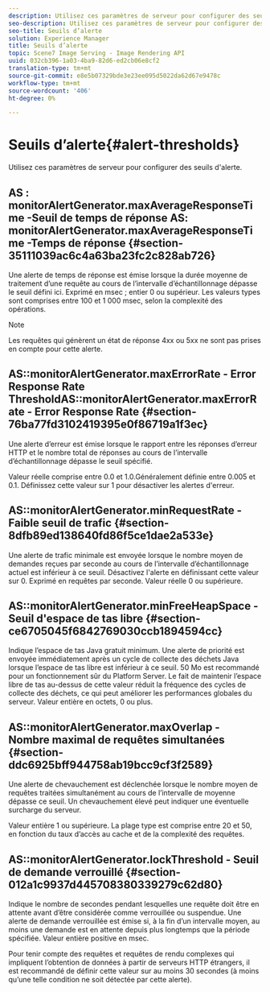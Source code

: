 ```yaml
---
description: Utilisez ces paramètres de serveur pour configurer des seuils d'alerte.
seo-description: Utilisez ces paramètres de serveur pour configurer des seuils d'alerte.
seo-title: Seuils d’alerte
solution: Experience Manager
title: Seuils d’alerte
topic: Scene7 Image Serving - Image Rendering API
uuid: 032cb396-1a03-4ba9-82d6-ed2cb06e8cf2
translation-type: tm+mt
source-git-commit: e8e5b07329bde3e23ee095d5022da62d67e9478c
workflow-type: tm+mt
source-wordcount: '406'
ht-degree: 0%

---
```



# Seuils d’alerte{#alert-thresholds}

Utilisez ces paramètres de serveur pour configurer des seuils d&#39;alerte.

## AS : monitorAlertGenerator.maxAverageResponseTime -Seuil de temps de réponse AS: monitorAlertGenerator.maxAverageResponseTime -Temps de réponse {#section-35111039ac6c4a63ba23fc2c828ab726}

Une alerte de temps de réponse est émise lorsque la durée moyenne de traitement d’une requête au cours de l’intervalle d’échantillonnage dépasse le seuil défini ici. Exprimé en msec ; entier 0 ou supérieur. Les valeurs types sont comprises entre 100 et 1 000 msec, selon la complexité des opérations.

>[!NOTE]
>
>Les requêtes qui génèrent un état de réponse 4xx ou 5xx ne sont pas prises en compte pour cette alerte.

## AS::monitorAlertGenerator.maxErrorRate - Error Response Rate ThresholdAS::monitorAlertGenerator.maxErrorRate - Error Response Rate {#section-76ba77fd3102419395e0f86719a1f3ec}

Une alerte d’erreur est émise lorsque le rapport entre les réponses d’erreur HTTP et le nombre total de réponses au cours de l’intervalle d’échantillonnage dépasse le seuil spécifié.

Valeur réelle comprise entre 0.0 et 1.0.Généralement définie entre 0.005 et 0.1. Définissez cette valeur sur 1 pour désactiver les alertes d&#39;erreur.

## AS::monitorAlertGenerator.minRequestRate - Faible seuil de trafic {#section-8dfb89ed138640fd86f5ce1dae2a533e}

Une alerte de trafic minimale est envoyée lorsque le nombre moyen de demandes reçues par seconde au cours de l’intervalle d’échantillonnage actuel est inférieur à ce seuil. Désactivez l&#39;alerte en définissant cette valeur sur 0. Exprimé en requêtes par seconde. Valeur réelle 0 ou supérieure.

## AS::monitorAlertGenerator.minFreeHeapSpace -Seuil d&#39;espace de tas libre {#section-ce6705045f6842769030ccb1894594cc}

Indique l’espace de tas Java gratuit minimum. Une alerte de priorité est envoyée immédiatement après un cycle de collecte des déchets Java lorsque l’espace de tas libre est inférieur à ce seuil. 50 Mo est recommandé pour un fonctionnement sûr du Platform Server. Le fait de maintenir l’espace libre de tas au-dessus de cette valeur réduit la fréquence des cycles de collecte des déchets, ce qui peut améliorer les performances globales du serveur. Valeur entière en octets, 0 ou plus.

## AS::monitorAlertGenerator.maxOverlap - Nombre maximal de requêtes simultanées {#section-ddc6925bff944758ab19bcc9cf3f2589}

Une alerte de chevauchement est déclenchée lorsque le nombre moyen de requêtes traitées simultanément au cours de l’intervalle de moyenne dépasse ce seuil. Un chevauchement élevé peut indiquer une éventuelle surcharge du serveur.

Valeur entière 1 ou supérieure. La plage type est comprise entre 20 et 50, en fonction du taux d’accès au cache et de la complexité des requêtes.

## AS::monitorAlertGenerator.lockThreshold - Seuil de demande verrouillé {#section-012a1c9937d445708380339279c62d80}

Indique le nombre de secondes pendant lesquelles une requête doit être en attente avant d’être considérée comme verrouillée ou suspendue. Une alerte de demande verrouillée est émise si, à la fin d’un intervalle moyen, au moins une demande est en attente depuis plus longtemps que la période spécifiée. Valeur entière positive en msec.

Pour tenir compte des requêtes et requêtes de rendu complexes qui impliquent l’obtention de données à partir de serveurs HTTP étrangers, il est recommandé de définir cette valeur sur au moins 30 secondes (à moins qu’une telle condition ne soit détectée par cette alerte).
